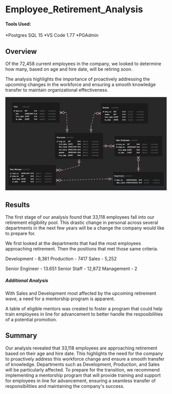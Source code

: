 # Employee_Retirement_Analysis

#### Tools Used:

*Postgres SQL 15
*VS Code 1.77
*PGAdmin

## Overview

Of the 72,458 current employees in the company, we looked to determine how many, based on age and hire date, will be retiring soon.  

The analysis highlights the importance of proactively addressing the upcoming changes in the workforce and ensuring a smooth knowledge transfer to maintain organizational effectiveness.

<img style='width: 80vw' alt='employee retirement schema' src='https://github.com/LJD0/Employee_Retirement_Analysis/blob/ea3d4a1070514de29cb06f359c6d9a3d9ce49c41/Data/output/Employee_Retirement_Schema.png'>

## Results

The first stage of our analysis found that 33,118 employees fall into our retirement eligibility pool.
This drastic change in personal across several departments in the next few years will be a change the company would like to prepare for.

 We first looked at the departments that had the most employees approaching retirement. Then the positions that met those same criteria.

Development - 8,361
Production - 7417
Sales - 5,252

Senior Engineer - 13.651
Senior Staff - 12,872
Management - 2

##### Additional Analysis

With Sales and Development most affected by the upcoming retirement wave, a need for a mentorship program is apparent. 

A table of eligible mentors was created to foster a program that could help train employees in line for advancement to better handle the resposibilities of a potential promotion. 

## Summary

Our analysis revealed that 33,118 employees are approaching retirement based on their age and hire date. This highlights the need for the company to proactively address this workforce change and ensure a smooth transfer of knowledge. Departments such as Development, Production, and Sales will be particularly affected. To prepare for the transition, we recommend implementing a mentorship program that will provide training and support for employees in line for advancement, ensuring a seamless transfer of responsibilities and maintaining the company's success.
